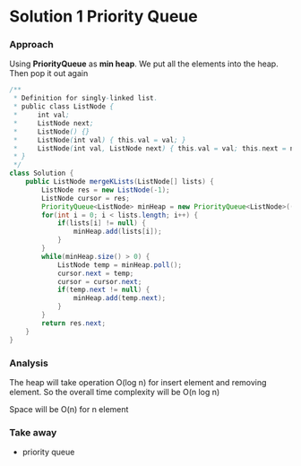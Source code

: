 # Solution 1 Priority Queue

### Approach

Using **PriorityQueue** as **min heap**. We put all the elements into the heap. Then pop it out again

```java
/**
 * Definition for singly-linked list.
 * public class ListNode {
 *     int val;
 *     ListNode next;
 *     ListNode() {}
 *     ListNode(int val) { this.val = val; }
 *     ListNode(int val, ListNode next) { this.val = val; this.next = next; }
 * }
 */
class Solution {
    public ListNode mergeKLists(ListNode[] lists) {
        ListNode res = new ListNode(-1);
        ListNode cursor = res;
        PriorityQueue<ListNode> minHeap = new PriorityQueue<ListNode>((ListNode a, ListNode b) -> a.val - b.val);
        for(int i = 0; i < lists.length; i++) {
            if(lists[i] != null) {
                minHeap.add(lists[i]);
            }
        }
        while(minHeap.size() > 0) {
            ListNode temp = minHeap.poll();
            cursor.next = temp;
            cursor = cursor.next;
            if(temp.next != null) {
                minHeap.add(temp.next);
            }
        }
        return res.next;
    }
}
```

### Analysis

The heap will take operation O(log n) for insert element and removing element. So the overall time complexity will be O(n log n)

Space will be O(n) for n element

### Take away

* priority queue
